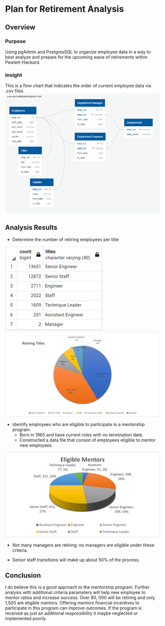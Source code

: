 # Plan for Retirement Analysis

## Overview

### Purpose
Using pgAdmin and PostgresSQL to organize employee data in a way to best analyze and prepare for the upcoming wave of retirements within Pewlett-Hackard.

### Insight
This is a flow chart that indicates the order of current employee data via .csv files.
![Flow_Chart](./EmployeeDB.png)

## Analysis Results
- Determine the number of retiring employees per title 

![Retiring Count](./retiring_titles.png)
![Retiring Pie](./retirementpie.png)

- Identify employees who are eligible to participate in a mentorship program. 
  - Born in 1965 and have current roles with no termination date.
  - Constructed a data file that consist of employees eligible to mentor new employees.

![Mentor Pie](./mentorpie.png)

- Not many managers are retiring: no managers are eligible under these criteria.

- Senior staff transitions will make up about 50% of the process.

## Conclusion
I do believe this is a good approach to the mentorship program. Further analysis with additional criteria parameters will help new employee to mentor ratios and increase success. Over 90, 000 will be retiring and only 1,500 are eligible mentors. Offering mentors financial incentives to participate in this program can improve outcomes. If the program is received as just an additional responsibility it maybe neglected or implemented poorly.

